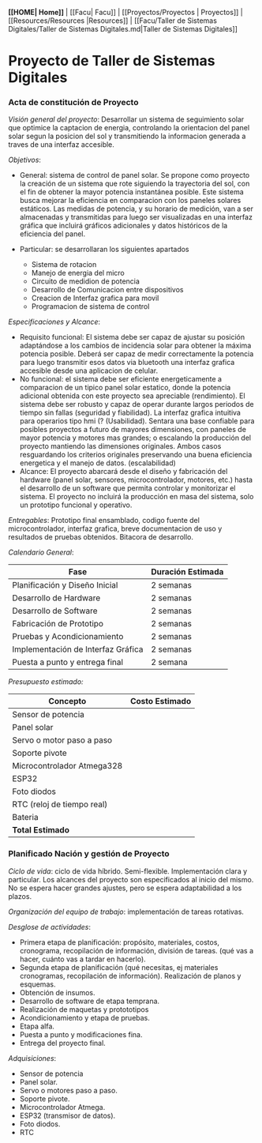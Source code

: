 ﻿---
creation date: 2024-24-02 15:02 
---



**[[HOME| Home]]** | [[Facu| Facu]] | [[Proyectos/Proyectos | Proyectos]] | [[Resources/Resources |Resources]]  | [[Facu/Taller de Sistemas Digitales/Taller de Sistemas Digitales.md|Taller de Sistemas Digitales]]


# Proyecto de Taller de Sistemas Digitales

### Acta de constitución de Proyecto

*Visión general del proyecto*: Desarrollar un sistema de seguimiento solar que optimice la captacion de energia, controlando la orientacion del panel solar segun la posicion del sol y transmitiendo la informacion generada a traves de una interfaz accesible.

*Objetivos*: 
* General: sistema de control de panel solar. Se propone como proyecto la creación de un sistema que rote siguiendo la trayectoria del sol, con el fin de obtener la mayor potencia instantánea posible. Este sistema busca mejorar la eficiencia en comparacion con los paneles solares estáticos. Las medidas de potencia, y su horario de medición, van a ser almacenadas y transmitidas para luego ser visualizadas en una interfaz gráfica que incluirá gráficos adicionales y datos históricos de la eficiencia del panel.

* Particular: se desarrollaran los siguientes apartados
    * Sistema de rotacion 
    * Manejo de energia del micro
    * Circuito de medidion de potencia
    * Desarrollo de Comunicacion entre dispositivos
    * Creacion de Interfaz grafica para movil
    * Programacion de sistema de control 

*Especificaciones y Alcance*:
* Requisito funcional: El sistema debe ser capaz de ajustar su posición adaptándose a los cambios de incidencia solar para obtener la máxima potencia posible. Deberá ser capaz de medir correctamente la potencia para luego transmitir esos datos via bluetooth una interfaz grafica accesible desde una aplicacion de celular.
* No funcional:  el sistema debe ser eficiente energeticamente a comparacion de un tipico panel solar estatico, donde la potencia adicional obtenida con este proyecto sea apreciable  (rendimiento).  El sistema debe ser robusto y capaz de operar durante largos periodos de tiempo sin fallas (seguridad y fiabilidad). La interfaz grafica intuitiva para operarios tipo hmi (? (Usabilidad). Sentara una base confiable para posibles proyectos a futuro de mayores dimensiones, con paneles de mayor potencia y motores mas grandes; o escalando la producción del proyecto mantiendo las dimensiones originales. Ambos casos resguardando los criterios originales preservando una buena eficiencia energetica y el manejo de datos. (escalabilidad)
* Alcance: El proyecto abarcará desde el diseño y fabricación del hardware (panel solar, sensores, microcontrolador, motores, etc.) hasta el desarrollo de un software que permita controlar y monitorizar el sistema. El proyecto no incluirá la producción en masa del sistema, solo un prototipo funcional y operativo.


*Entregables*: 
Prototipo final ensamblado, codigo fuente del microcontrolador, interfaz grafica, breve documentacion de uso y resultados de pruebas obtenidos. Bitacora de desarrollo.

*Calendario General*:

| Fase                               | Duración Estimada | 
|------------------------------------|-------------------|
| Planificación y Diseño Inicial     | 2 semanas         | 
| Desarrollo de Hardware             | 2 semanas         | 
| Desarrollo de Software             | 2 semanas         | 
| Fabricación de Prototipo           | 2 semanas         | 
| Pruebas y Acondicionamiento        | 2 semanas         | 
| Implementación de Interfaz Gráfica | 2 semanas         | 
| Puesta a punto y entrega final     | 2 semana          | 

*Presupuesto estimado:*

| Concepto                   | Costo Estimado |
| -------------------------- | -------------- |
| Sensor de potencia         |                |
| Panel solar                |                |
| Servo o motor paso a paso  |                |
| Soporte pivote             |                |
| Microcontrolador Atmega328 |                |
| ESP32                      |                |
| Foto diodos                |                |
| RTC (reloj de tiempo real) |                |
|  Bateria                   |                |
| **Total Estimado**         |                | 

### Planificado Nación y gestión de Proyecto

*Ciclo de vida*: ciclo de vida híbrido. Semi-flexible. Implementación clara y particular. Los alcances del proyecto son especificados al inicio del mismo. No se espera hacer grandes ajustes, pero se espera adaptabilidad a los plazos.

*Organización del equipo de trabajo*: implementación de tareas rotativas.

*Desglose de actividades*:

* Primera etapa de planificación: propósito, materiales, costos, cronograma, recopilación de información, división de tareas. (qué vas a hacer, cuánto vas a tardar en hacerlo).
* Segunda etapa de planificación (qué necesitas, ej materiales cronogramas, recopilación de información). Realización de planos y esquemas.
* Obtención de insumos.
* Desarrollo de software de etapa temprana.
* Realización de maquetas y protototipos
* Acondicionamiento y etapa de pruebas.
* Etapa alfa.
* Puesta a punto y modificaciones fina.
* Entrega del proyecto final.

*Adquisiciones*: 

* Sensor de potencia
* Panel solar.
* Servo o motores paso a paso.
* Soporte pivote.
* Microcontrolador Atmega.
* ESP32 (transmisor de datos).
* Foto diodos.
* RTC